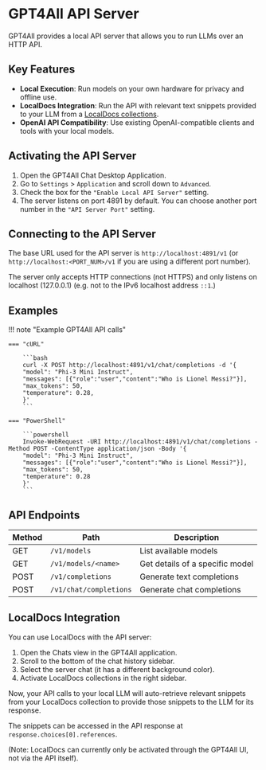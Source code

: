 # GPT4All API Server

GPT4All provides a local API server that allows you to run LLMs over an HTTP API. 

## Key Features

- **Local Execution**: Run models on your own hardware for privacy and offline use.
- **LocalDocs Integration**: Run the API with relevant text snippets provided to your LLM from a [LocalDocs collections](../gpt4all_desktop/localdocs.md).
- **OpenAI API Compatibility**: Use existing OpenAI-compatible clients and tools with your local models.

## Activating the API Server

1. Open the GPT4All Chat Desktop Application.
2. Go to `Settings` > `Application` and scroll down to `Advanced`.
3. Check the box for the `"Enable Local API Server"` setting.
4. The server listens on port 4891 by default. You can choose another port number in the `"API Server Port"` setting.

## Connecting to the API Server

The base URL used for the API server is `http://localhost:4891/v1` (or `http://localhost:<PORT_NUM>/v1` if you are using a different port number). 

The server only accepts HTTP connections (not HTTPS) and only listens on localhost (127.0.0.1) (e.g. not to the IPv6 localhost address `::1`.)

## Examples

!!! note "Example GPT4All API calls"

    === "cURL"

        ```bash
        curl -X POST http://localhost:4891/v1/chat/completions -d '{
        "model": "Phi-3 Mini Instruct",
        "messages": [{"role":"user","content":"Who is Lionel Messi?"}],
        "max_tokens": 50,
        "temperature": 0.28,
        }'
        ```

    === "PowerShell"

        ```powershell
        Invoke-WebRequest -URI http://localhost:4891/v1/chat/completions -Method POST -ContentType application/json -Body '{
        "model": "Phi-3 Mini Instruct",
        "messages": [{"role":"user","content":"Who is Lionel Messi?"}],
        "max_tokens": 50,
        "temperature": 0.28
        }'
        ```

## API Endpoints

| Method | Path | Description |
|--------|------|-------------|
| GET | `/v1/models` | List available models |
| GET | `/v1/models/<name>` | Get details of a specific model |
| POST | `/v1/completions` | Generate text completions |
| POST | `/v1/chat/completions` | Generate chat completions |

## LocalDocs Integration

You can use LocalDocs with the API server:

1. Open the Chats view in the GPT4All application.
2. Scroll to the bottom of the chat history sidebar.
3. Select the server chat (it has a different background color).
4. Activate LocalDocs collections in the right sidebar.

Now, your API calls to your local LLM will auto-retrieve relevant snippets from your LocalDocs collection to provide those snippets to the LLM for its response. 

The snippets can be accessed in the API response at `response.choices[0].references`. 

(Note: LocalDocs can currently only be activated through the GPT4All UI, not via the API itself).
